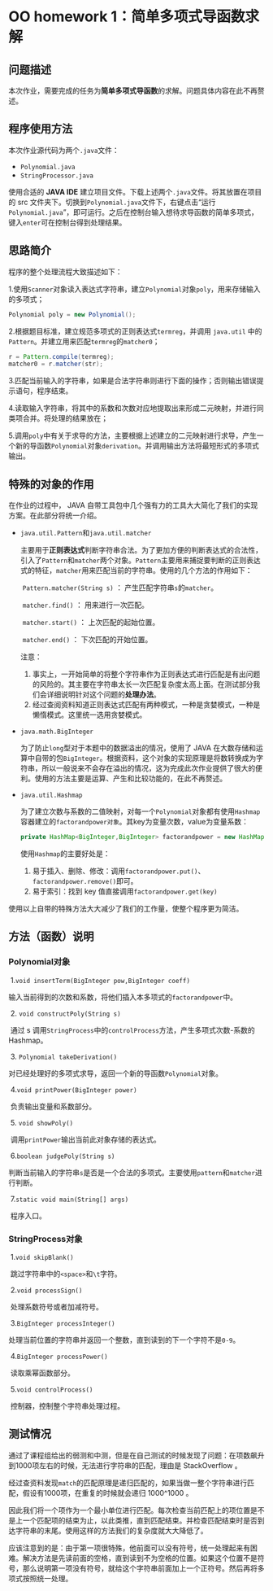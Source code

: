 # OO homework 1：简单多项式导函数求解

## 问题描述

本次作业，需要完成的任务为**简单多项式导函数**的求解。问题具体内容在此不再赘述。



## 程序使用方法

本次作业源代码为两个`.java`文件：

- `Polynomial.java`
- `StringProcessor.java`

使用合适的 **JAVA IDE** 建立项目文件。下载上述两个`.java`文件。将其放置在项目的  src  文件夹下。切换到`Polynomial.java`文件下，右键点击“运行`Polynomial.java`”，即可运行。之后在控制台输入想待求导函数的简单多项式，键入`enter`可在控制台得到处理结果。



## 思路简介

程序的整个处理流程大致描述如下：

1.使用`Scanner`对象读入表达式字符串，建立`Polynomial`对象`poly`，用来存储输入的多项式；

```java
Polynomial poly = new Polynomial();
```

2.根据题目标准，建立规范多项式的正则表达式`termreg`，并调用 `java.util` 中的`Pattern`。并建立用来匹配`termreg`的`matcher0`；

```java
r = Pattern.compile(termreg);
matcher0 = r.matcher(str);
```

3.匹配当前输入的字符串，如果是合法字符串则进行下面的操作；否则输出错误提示语句，程序结束。

4.读取输入字符串，将其中的系数和次数对应地提取出来形成二元映射，并进行同类项合并。将处理的结果放在；

5.调用`poly`中有关于求导的方法，主要根据上述建立的二元映射进行求导，产生一个新的导函数`Polynomial`对象`derivation`。并调用输出方法将最短形式的多项式输出。



## 特殊的对象的作用

在作业的过程中， JAVA 自带工具包中几个强有力的工具大大简化了我们的实现方案。在此部分将统一介绍。

- `java.util.Pattern`和`java.util.matcher`

  主要用于**正则表达式**判断字符串合法。为了更加方便的判断表达式的合法性，引入了`Pattern`和`matcher`两个对象。`Pattern`主要用来捕捉要判断的正则表达式的特征，`matcher`用来匹配当前的字符串。使用的几个方法的作用如下：

  ​	`Pattern.matcher(String s)` ： 产生匹配字符串`s`的`matcher`。

  ​	`matcher.find()` ： 用来进行一次匹配。

  ​	`matcher.start()` ： 上次匹配的起始位置。

  ​	`matcher.end()` ： 下次匹配的开始位置。

  注意：

  1. 事实上，一开始简单的将整个字符串作为正则表达式进行匹配是有出问题的风险的。其主要在字符串太长一次匹配复杂度太高上面。在测试部分我们会详细说明针对这个问题的**处理办法**。
  2. 经过查阅资料知道正则表达式匹配有两种模式，一种是贪婪模式，一种是懒惰模式。这里统一选用贪婪模式。

- `java.math.BigInteger`

  为了防止`long`型对于本题中的数据溢出的情况，使用了 JAVA 在大数存储和运算中自带的包`BigInteger`。根据资料，这个对象的实现原理是将数转换成为字符串，所以一般说来不会存在溢出的情况，这为完成此次作业提供了很大的便利。使用的方法主要是运算、产生和比较功能的，在此不再赘述。

- `java.util.Hashmap`

  为了建立次数与系数的二值映射，对每一个`Polynomial`对象都有使用`Hashmap`容器建立的`factorandpower对象`。其key为变量次数，value为变量系数：

  ```java
  private HashMap<BigInteger,BigInteger> factorandpower = new HashMap<>();
  ```

  使用`Hashmap`的主要好处是：

  1. 易于插入、删除、修改：调用`factorandpower.put()`、`factorandpower.remove()`即可。
  2. 易于索引：找到 key 值直接调用`factorandpower.get(key)`

使用以上自带的特殊方法大大减少了我们的工作量，使整个程序更为简洁。



## 方法（函数）说明

### Polynomial对象

​    1.`void insertTerm(BigInteger pow,BigInteger coeff)` 

​	    输入当前得到的次数和系数，将他们插入本多项式的`factorandpower`中。

​    2. `void constructPoly(String s)` 

​	    通过 s 调用`StringProcess`中的`controlProcess`方法，产生多项式次数-系数的Hashmap。

​    3. `Polynomial takeDerivation()`

​	    对已经处理好的多项式求导，返回一个新的导函数`Polynomial`对象。

​    4.`void printPower(BigInteger power)`

​    	负责输出变量和系数部分。

​    5. `void showPoly()`

​	    调用`printPower`输出当前此对象存储的表达式。

​    6.`boolean judgePoly(String s)`

​	    判断当前输入的字符串`s`是否是一个合法的多项式。主要使用`pattern`和`matcher`进行判断。

​    7.`static void main(String[] args)`

​    	程序入口。

### StringProcess对象

​    1.`void skipBlank()`

​	    跳过字符串中的`<space>`和`\t`字符。

​    2.`void processSign()`

​    	处理系数符号或者加减符号。

​    3.`BigInteger processInteger()`

​    	处理当前位置的字符串并返回一个整数，直到读到的下一个字符不是`0-9`。

​    4.`BigInteger processPower()`

​	    读取乘幂函数部分。

​    5.`void controlProcess()`

​    	 控制器，控制整个字符串处理过程。



## 测试情况

​	通过了课程组给出的弱测和中测，但是在自己测试的时候发现了问题：在项数飙升到1000项左右的时候，无法进行字符串的匹配，理由是 StackOverflow 。

​	经过查资料发现`match`的匹配原理是递归匹配的，如果当做一整个字符串进行匹配，假设有1000项，在重复的时候就会递归 1000^1000  。

​	因此我们将一个项作为一个最小单位进行匹配。每次检查当前匹配上的项位置是不是上一个匹配项的结束为止，以此类推，直到匹配结束。并检查匹配结束时是否到达字符串的末尾。使用这样的方法我们的复杂度就大大降低了。

​	应该注意到的是：由于第一项很特殊，他前面可以没有符号，统一处理起来有困难。解决方法是先读前面的空格，直到读到不为空格的位置。如果这个位置不是符号，那么说明第一项没有符号，就给这个字符串前面加上一个正符号。然后再将多项式按照统一处理。